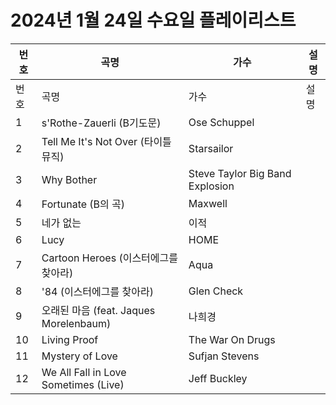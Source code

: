 # 2024년 1월 24일 수요일 플레이리스트

| 번호 | 곡명 | 가수 | 설명 |
|------|------|------|------|
| 번호 | 곡명 | 가수 | 설명 |
| 1 | s'Rothe-Zauerli (B기도문) | Ose Schuppel |  |
| 2 | Tell Me It's Not Over (타이틀 뮤직) | Starsailor |  |
| 3 | Why Bother | Steve Taylor Big Band Explosion |  |
| 4 | Fortunate (B의 곡) | Maxwell |  |
| 5 | 네가 없는 | 이적 |  |
| 6 | Lucy | HOME |  |
| 7 | Cartoon Heroes (이스터에그를 찾아라) | Aqua |  |
| 8 | '84 (이스터에그를 찾아라) | Glen Check |  |
| 9 | 오래된 마음 (feat. Jaques Morelenbaum) | 나희경 |  |
| 10 | Living Proof | The War On Drugs |  |
| 11 | Mystery of Love | Sufjan Stevens |  |
| 12 | We All Fall in Love Sometimes (Live) | Jeff Buckley |  |
